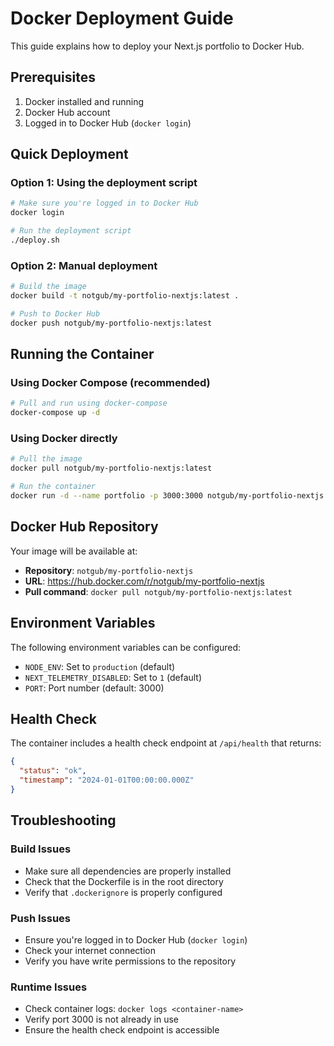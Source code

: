 # Docker Deployment Guide

This guide explains how to deploy your Next.js portfolio to Docker Hub.

## Prerequisites

1. Docker installed and running
2. Docker Hub account
3. Logged in to Docker Hub (`docker login`)

## Quick Deployment

### Option 1: Using the deployment script
```bash
# Make sure you're logged in to Docker Hub
docker login

# Run the deployment script
./deploy.sh
```

### Option 2: Manual deployment
```bash
# Build the image
docker build -t notgub/my-portfolio-nextjs:latest .

# Push to Docker Hub
docker push notgub/my-portfolio-nextjs:latest
```

## Running the Container

### Using Docker Compose (recommended)
```bash
# Pull and run using docker-compose
docker-compose up -d
```

### Using Docker directly
```bash
# Pull the image
docker pull notgub/my-portfolio-nextjs:latest

# Run the container
docker run -d --name portfolio -p 3000:3000 notgub/my-portfolio-nextjs:latest
```

## Docker Hub Repository

Your image will be available at:
- **Repository**: `notgub/my-portfolio-nextjs`
- **URL**: https://hub.docker.com/r/notgub/my-portfolio-nextjs
- **Pull command**: `docker pull notgub/my-portfolio-nextjs:latest`

## Environment Variables

The following environment variables can be configured:

- `NODE_ENV`: Set to `production` (default)
- `NEXT_TELEMETRY_DISABLED`: Set to `1` (default)
- `PORT`: Port number (default: 3000)

## Health Check

The container includes a health check endpoint at `/api/health` that returns:
```json
{
  "status": "ok",
  "timestamp": "2024-01-01T00:00:00.000Z"
}
```

## Troubleshooting

### Build Issues
- Make sure all dependencies are properly installed
- Check that the Dockerfile is in the root directory
- Verify that `.dockerignore` is properly configured

### Push Issues
- Ensure you're logged in to Docker Hub (`docker login`)
- Check your internet connection
- Verify you have write permissions to the repository

### Runtime Issues
- Check container logs: `docker logs <container-name>`
- Verify port 3000 is not already in use
- Ensure the health check endpoint is accessible

